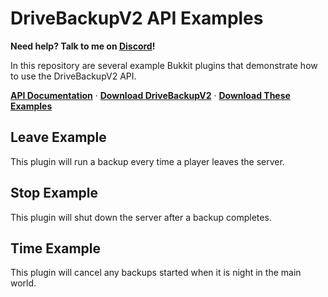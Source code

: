 # DriveBackupV2 API Examples
**Need help? Talk to me on [Discord](https://discord.gg/VdCAUtm)!**

In this repository are several example Bukkit plugins that demonstrate how to use the DriveBackupV2 API.

**[API Documentation](https://github.com/MaxMaeder/DriveBackupV2/wiki/Using-the-API)** · **[Download DriveBackupV2](https://dev.bukkit.org/projects/drivebackupv2)** ·  **[Download These Examples](https://github.com/MaxMaeder/DriveBackupV2-API-Examples/releases)**

## Leave Example
This plugin will run a backup every time a player leaves the server.

## Stop Example
This plugin will shut down the server after a backup completes.

## Time Example
This plugin will cancel any backups started when it is night in the main world.